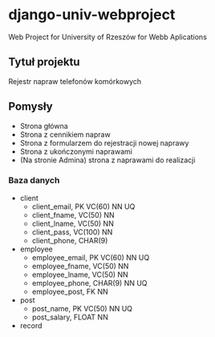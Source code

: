 # django-univ-webproject
Web Project for University of Rzeszów for Webb Aplications

## Tytuł projektu
Rejestr napraw telefonów komórkowych

## Pomysły
+ Strona główna
+ Strona z cennikiem napraw
+ Strona z formularzem do rejestracji nowej naprawy
+ Strona z ukończonymi naprawami
+ (Na stronie Admina) strona z naprawami do realizacji

### Baza danych

+ client
  - client_email, PK VC(60) NN UQ
  - client_fname, VC(50) NN
  - client_lname, VC(50) NN
  - client_pass, VC(100) NN
  - client_phone, CHAR(9) 
+ employee
  - employee_email, PK VC(60) NN UQ
  - employee_fname, VC(50) NN
  - employee_lname, VC(50) NN
  - employee_phone, CHAR(9) NN UQ
  - employee_post, FK NN
+ post
  - post_name, PK VC(50) NN UQ
  - post_salary, FLOAT NN
+ record

